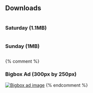 <h2 class="alpha">Downloads</h2>

<div class="row">
  <div class="columns small-6">
    <h3>Saturday (1.1MB)</h3>
    <a href="https://www.dropbox.com/s/t34oykppqcwnkw4/KFAF-Program2014-SaturdaySchedule.pdf?dl=1" title="Saturday Schedule (1.1MB)"><img src="{{ site.uploads}}schedule-thumb-saturday.png" alt=""></a>
  </div>
  <div class="columns small-6">
    <h3>Sunday (1MB)</h3>
    <a href="https://www.dropbox.com/s/9orxz7vkmou38od/KFAF-Program2014-SundaySchedule.pdf?dl=1" title="Sunday Schedule (1MB)"><img src="{{ site.uploads}}schedule-thumb-sunday.png" alt=""></a>
  </div>
</div>

{% comment %}<h3>Bigbox Ad (300px by 250px)</h3>
<a href="{{ site.uploads }}kaleido-bigbox.jpg" title="Bigbox Ad (300px by 250px)"><img src="{{ site.uploads }}kaleido-bigbox.jpg" alt="Bigbox ad image"></a>
{% endcomment %}
